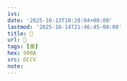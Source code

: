 ```yaml
---
ivs:
date: '2025-10-13T10:28:04+08:00'
lastmod: '2025-10-14T21:46:45-08:00'
title: 􂗺
url: 􂗺
tags: [養]
hex: 990A
src: DCCV
note:
---
```

